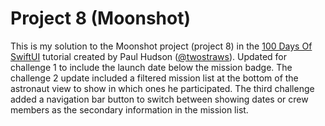 # Project 8 (Moonshot)

This is my solution to the Moonshot project (project 8) in the [100 Days Of SwiftUI](https://www.hackingwithswift.com/100/swiftui/) tutorial created by Paul Hudson ([@twostraws](https://github.com/twostraws)). Updated for challenge 1 to include the launch date below the mission badge. The challenge 2 update included a filtered mission list at the bottom of the astronaut view to show in which ones he participated. The third challenge added a navigation bar button to switch between showing dates or crew members as the secondary information in the mission list.
